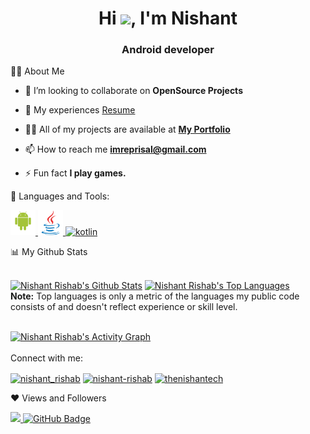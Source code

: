 
<h1 align="center">Hi <img src="https://raw.githubusercontent.com/MartinHeinz/MartinHeinz/master/wave.gif" width="30px">, I'm Nishant</h1>
<h3 align="center">Android developer</h3>
   🙋‍♂️ About Me

- 👯 I’m looking to collaborate on **OpenSource Projects**
- 📄 My experiences [Resume](https://drive.google.com/file/d/1DZSeiEM9XTg4MlI5cUiYKeB3pqzvGS7A/view?usp=sharing)

- 👨‍💻 All of my projects are available at **[My Portfolio](https://goofy-bell-c54a39.netlify.app)**

- 📫 How to reach me **imreprisal@gmail.com**

- ⚡ Fun fact **I play games.**


🚀 Languages and Tools:
<p align="left"> <a href="https://developer.android.com" target="_blank"> <img src="https://raw.githubusercontent.com/devicons/devicon/master/icons/android/android-original-wordmark.svg" alt="android" width="40" height="40"/> </a> <a href="https://www.java.com" target="_blank"> <img src="https://raw.githubusercontent.com/devicons/devicon/master/icons/java/java-original.svg" alt="java" width="40" height="40"/> </a> <a href="https://kotlinlang.org" target="_blank"> <img src="https://www.vectorlogo.zone/logos/kotlinlang/kotlinlang-icon.svg" alt="kotlin" width="40" height="40"/> </a> </p>

📊 My Github Stats

  <br/>
    <a href="https://github.com/imnotinnocent/github-readme-stats"><img alt="Nishant Rishab's Github Stats" src="https://github-readme-stats.vercel.app/api?username=imnotinnocent&show_icons=true&count_private=true&theme=react&hide_border=true&bg_color=0D1117" /></a>
  <a href="https://github.com/imnotinnocent/github-readme-stats"><img alt="Nishant Rishab's Top Languages" src="https://github-readme-stats.vercel.app/api/top-langs/?username=imnotinnocent&langs_count=8&count_private=true&layout=compact&theme=react&hide_border=true&bg_color=0D1117" /></a>
  <br/>
  <b>Note:</b> Top languages is only a metric of the languages my public code consists of and doesn't reflect experience or skill level.
<br/>
<br/>

<a href="https://github.com/imnotinnocent/github-readme-activity-graph"><img alt="Nishant Rishab's Activity Graph" src="https://activity-graph.herokuapp.com/graph?username=imnotinnocent&bg_color=0D1117&color=5BCDEC&line=5BCDEC&point=FFFFFF&hide_border=true" /></a>
<br/>
<br/>
Connect with me:
<p align="left">
<a href="https://twitter.com/nishant_rishab" target="blank"><img align="center" src="https://raw.githubusercontent.com/rahuldkjain/github-profile-readme-generator/master/src/images/icons/Social/twitter.svg" alt="nishant_rishab" height="30" width="40" /></a>
<a href="https://www.linkedin.com/in/nishant-rishab-9b22351bb/" target="blank"><img align="center" src="https://raw.githubusercontent.com/rahuldkjain/github-profile-readme-generator/master/src/images/icons/Social/linked-in-alt.svg" alt="nishant-rishab" height="30" width="40" /></a>
<a href="https://instagram.com/thenishantech" target="blank"><img align="center" src="https://raw.githubusercontent.com/rahuldkjain/github-profile-readme-generator/master/src/images/icons/Social/instagram.svg" alt="thenishantech" height="30" width="40" /></a>
</p>

❤ Views and Followers

<a href="https://github.com/imnotinnocent/github-profile-views-counter">
    <img src="https://komarev.com/ghpvc/?username=imnotinnocent">
</a>
<a href="https://github.com/imnotinnocent?tab=followers"><img src="https://img.shields.io/github/followers/imnotinnocent?label=Followers&style=social" alt="GitHub Badge"></a>

